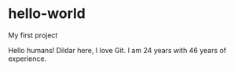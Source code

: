 # hello-world
My first project

Hello humans!
Dildar here, I love Git. I am 24 years with 46 years of experience.
